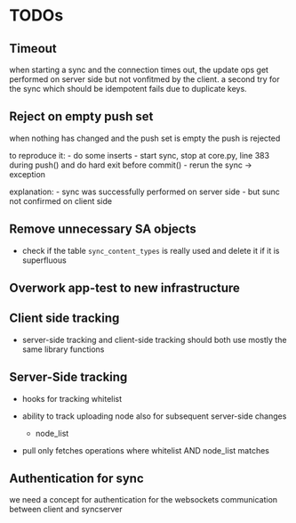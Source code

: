 # TODOs

## Timeout

when starting a sync and the connection times out,
the update ops get performed on server side but not 
vonfitmed by the client.
a second try for the sync which should be idempotent fails due to duplicate keys.

## Reject on empty push set

when nothing has changed and the push set is empty the push is rejected

to reproduce it:
    - do some inserts
    - start sync, stop at core.py, line 383 during push() and do hard exit before commit()
    - rerun the sync -> exception
    
explanation:
    - sync was successfully performed on server side
    - but sunc not confirmed on client side

## Remove unnecessary SA objects

- check if the table `sync_content_types` is really used and delete it if it
is superfluous

## Overwork app-test to new infrastructure



## Client side tracking

- server-side tracking and client-side tracking should both use mostly the same library functions

## Server-Side tracking

- hooks for tracking whitelist
- ability to track uploading node also for subsequent server-side changes
    - node_list
    
- pull only fetches operations where whitelist AND node_list matches

## Authentication for sync

   we need a concept for authentication for the websockets communication between client and syncserver